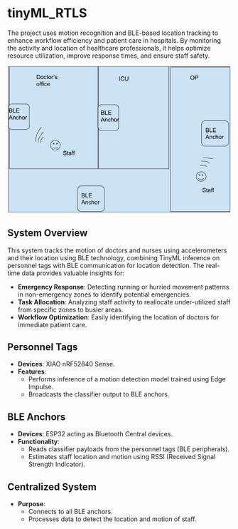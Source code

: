 # tinyML_RTLS
The project uses motion recognition and BLE-based location tracking to enhance workflow efficiency and patient care in hospitals. By monitoring the activity and location of healthcare professionals, it helps optimize resource utilization, improve response times, and ensure staff safety.

![System](idea.png)

## System Overview
This system tracks the motion of doctors and nurses using accelerometers and their location using BLE technology, combining TinyML inference on personnel tags with BLE communication for location detection. The real-time data provides valuable insights for:

- **Emergency Response**: Detecting running or hurried movement patterns in non-emergency zones to identify potential emergencies.
- **Task Allocation**: Analyzing staff activity to reallocate under-utilized staff from specific zones to busier areas.
- **Workflow Optimization**: Easily identifying the location of doctors for immediate patient care.

## Personnel Tags
- **Devices**: XIAO nRF52840 Sense.
- **Features**:
  - Performs inference of a motion detection model trained using Edge Impulse.
  - Broadcasts the classifier output to BLE anchors.

## BLE Anchors
- **Devices**: ESP32 acting as Bluetooth Central devices.
- **Functionality**:
  - Reads classifier payloads from the personnel tags (BLE peripherals).
  - Estimates staff location and motion using RSSI (Received Signal Strength Indicator).

## Centralized System
- **Purpose**:
  - Connects to all BLE anchors.
  - Processes data to detect the location and motion of staff.